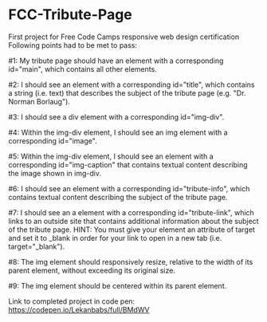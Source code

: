 # FCC-Tribute-Page
First project for Free Code Camps responsive web design certification
Following points had to be met to pass:

#1: My tribute page should have an element with a corresponding id="main", which contains all other elements.

#2: I should see an element with a corresponding id="title", which contains a string (i.e. text) that describes the subject of the tribute page (e.g. "Dr. Norman Borlaug").

#3: I should see a div element with a corresponding id="img-div".

#4: Within the img-div element, I should see an img element with a corresponding id="image".

#5: Within the img-div element, I should see an element with a corresponding id="img-caption" that contains textual content describing the image shown in img-div.

#6: I should see an element with a corresponding id="tribute-info", which contains textual content describing the subject of the tribute page.

#7: I should see an a element with a corresponding id="tribute-link", which links to an outside site that contains additional information about the subject of the tribute page. HINT: You must give your element an attribute of target and set it to _blank in order for your link to open in a new tab (i.e. target="_blank").

#8: The img element should responsively resize, relative to the width of its parent element, without exceeding its original size.

#9: The img element should be centered within its parent element.

Link to completed project in code pen: https://codepen.io/Lekanbabs/full/BMdWV
